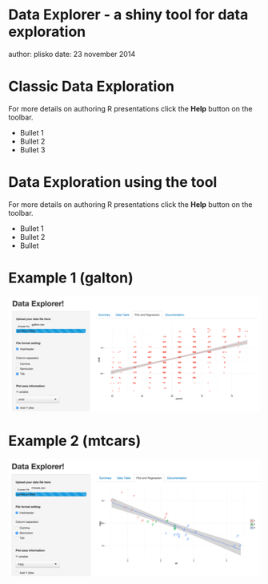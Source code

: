 Data Explorer - a shiny tool for data exploration
========================================================
author: plisko
date: 23 november 2014

Classic Data Exploration
========================================================

For more details on authoring R presentations click the
**Help** button on the toolbar.

- Bullet 1
- Bullet 2
- Bullet 3

Data Exploration using the tool
========================================================

For more details on authoring R presentations click the
**Help** button on the toolbar.

- Bullet 1
- Bullet 2
- Bullet 

Example 1 (galton)
========================================================
![alt text](./img/galton.png)


Example 2 (mtcars)
========================================================
![alt text](./img/mtcars.png)
